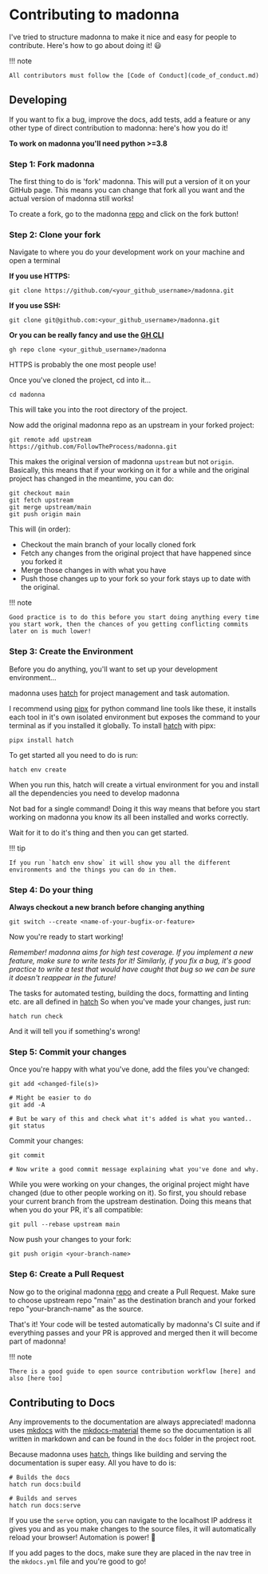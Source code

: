 # Contributing to madonna

I've tried to structure madonna to make it nice and easy for people to contribute. Here's how to go about doing it! :smiley:

!!! note

    All contributors must follow the [Code of Conduct](code_of_conduct.md)

## Developing

If you want to fix a bug, improve the docs, add tests, add a feature or any other type of direct contribution to madonna: here's how you do it!

**To work on madonna you'll need python >=3.8**

### Step 1: Fork madonna

The first thing to do is 'fork' madonna. This will put a version of it on your GitHub page. This means you can change that fork all you want and the actual version of madonna still works!

To create a fork, go to the madonna [repo] and click on the fork button!

### Step 2: Clone your fork

Navigate to where you do your development work on your machine and open a terminal

**If you use HTTPS:**

```shell
git clone https://github.com/<your_github_username>/madonna.git
```

**If you use SSH:**

```shell
git clone git@github.com:<your_github_username>/madonna.git
```

**Or you can be really fancy and use the [GH CLI]**

```shell
gh repo clone <your_github_username>/madonna
```

HTTPS is probably the one most people use!

Once you've cloned the project, cd into it...

```shell
cd madonna
```

This will take you into the root directory of the project.

Now add the original madonna repo as an upstream in your forked project:

```shell
git remote add upstream https://github.com/FollowTheProcess/madonna.git
```

This makes the original version of madonna `upstream` but not `origin`. Basically, this means that if your working on it for a while and the original project has changed in the meantime, you can do:

```shell
git checkout main
git fetch upstream
git merge upstream/main
git push origin main
```

This will (in order):

* Checkout the main branch of your locally cloned fork
* Fetch any changes from the original project that have happened since you forked it
* Merge those changes in with what you have
* Push those changes up to your fork so your fork stays up to date with the original.

!!! note

    Good practice is to do this before you start doing anything every time you start work, then the chances of you getting conflicting commits later on is much lower!

### Step 3: Create the Environment

Before you do anything, you'll want to set up your development environment...

madonna uses [hatch] for project management and task automation.

I recommend using [pipx] for python command line tools like these, it installs each tool in it's own isolated environment but exposes the command to your terminal as if you installed it globally. To install [hatch] with pipx:

```shell
pipx install hatch
```

To get started all you need to do is run:

```shell
hatch env create
```

When you run this, hatch will create a virtual environment for you and install all the dependencies you need to develop madonna

Not bad for a single command! Doing it this way means that before you start working on madonna you know its all been installed and works correctly.

Wait for it to do it's thing and then you can get started.

!!! tip

    If you run `hatch env show` it will show you all the different environments and the things you can do in them.

### Step 4: Do your thing

**Always checkout a new branch before changing anything**

```shell
git switch --create <name-of-your-bugfix-or-feature>
```

Now you're ready to start working!

*Remember! madonna aims for high test coverage. If you implement a new feature, make sure to write tests for it! Similarly, if you fix a bug, it's good practice to write a test that would have caught that bug so we can be sure it doesn't reappear in the future!*

The tasks for automated testing, building the docs, formatting and linting etc. are all defined in [hatch] So when you've made your changes, just run:

```shell
hatch run check
```

And it will tell you if something's wrong!

### Step 5: Commit your changes

Once you're happy with what you've done, add the files you've changed:

```shell
git add <changed-file(s)>

# Might be easier to do
git add -A

# But be wary of this and check what it's added is what you wanted..
git status
```

Commit your changes:

```shell
git commit

# Now write a good commit message explaining what you've done and why.
```

While you were working on your changes, the original project might have changed (due to other people working on it). So first, you should rebase your current branch from the upstream destination. Doing this means that when you do your PR, it's all compatible:

```shell
git pull --rebase upstream main
```

Now push your changes to your fork:

```shell
git push origin <your-branch-name>
```

### Step 6: Create a Pull Request

Now go to the original madonna [repo] and create a Pull Request. Make sure to choose upstream repo "main" as the destination branch and your forked repo "your-branch-name" as the source.

That's it! Your code will be tested automatically by madonna's CI suite and if everything passes and your PR is approved and merged then it will become part of madonna!

!!! note

    There is a good guide to open source contribution workflow [here] and also [here too]

## Contributing to Docs

Any improvements to the documentation are always appreciated! madonna uses [mkdocs] with the [mkdocs-material] theme so the documentation is all written in markdown and can be found in the `docs` folder in the project root.

Because madonna uses [hatch], things like building and serving the documentation is super easy. All you have to do is:

```shell
# Builds the docs
hatch run docs:build

# Builds and serves
hatch run docs:serve
```

If you use the `serve` option, you can navigate to the localhost IP address it gives you and as you make changes to the source files, it will automatically reload your browser! Automation is power! :robot:

If you add pages to the docs, make sure they are placed in the nav tree in the `mkdocs.yml` file and you're good to go!

[GH CLI]: https://cli.github.com
[repo]: https://github.com/FollowTheProcess/madonna
[mkdocs]: https://www.mkdocs.org
[mkdocs-material]: https://squidfunk.github.io/mkdocs-material/
[pipx]: https://pypa.github.io/pipx/installation/
[hatch]: https://hatch.pypa.io/latest/
